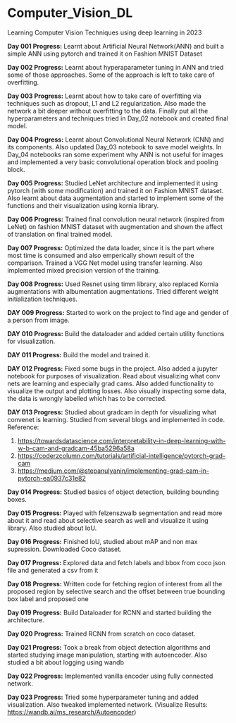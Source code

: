 # Computer_Vision_DL
Learning Computer Vision Techniques using deep learning in 2023

__Day 001 Progress:__ Learnt about Artificial Neural Network(ANN) and built a simple ANN using pytorch and trained it on Fashion MNIST Dataset

__Day 002 Progress:__ Learnt about hyperaparameter tuning in ANN and tried some of those approaches. Some of the approach is left to take care of overfitting.

__Day 003 Progress:__ Learnt about how to take care of overfitting via techniques such as dropout, L1 and L2 regularization. Also made the network a bit deeper without overfitting to the data. Finally put all the hyperparameters and techniques tried in Day_02 notebook and created final model.

__Day 004 Progress:__ Learnt about Convolutional Neural Network (CNN) and its components. Also updated Day_03 notebook to save model weights. In Day_04 notebooks ran some experiment why ANN is not useful for images and implemented a very basic convolutional operation block and pooling block.

__Day 005 Progress:__ Studied LeNet architecture and implemented it using pytorch (with some modification) and trained it on Fashion MNIST dataset. Also learnt about data augmentation and started to implement some of the functions and their visualization using kornia library.

__Day 006 Progress:__ Trained final convolution neural network (inspired from LeNet) on fashion MNIST dataset with augmentation and shown the affect of translation on final trained model.

__Day 007 Progress:__ Optimized the data loader, since it is the part where most time is consumed and also emperically shown result of the comparison. Trained a VGG Net model using transfer learning. Also implemented mixed precision version of the training.

__Day 008 Progress:__ Used Resnet using timm library, also replaced Kornia augmentations with albumentation augmentations. Tried different weight initialization techniques.

__DAY 009 Progress:__ Started to work on the project to find age and gender of a person from image.

__DAY 010 Progress:__ Build the dataloader and added certain utility functions for visualization.

__DAY 011 Progress:__ Build the model and trained it.

__DAY 012 Progress:__ Fixed some bugs in the project. Also added a jupyter notebook for purposes of visualization. Read about visualizing what conv nets are learning and especially grad cams. Also added functionality to visualize the output and plotting losses. Also visually inspecting some data, the data is wrongly labelled which has to be corrected.

__DAY 013 Progress:__ Studied about gradcam in depth for visualizing what convenet is learning. Studied from several blogs and implemented in code.
Reference:

1. https://towardsdatascience.com/interpretability-in-deep-learning-with-w-b-cam-and-gradcam-45ba5296a58a
2. https://coderzcolumn.com/tutorials/artificial-intelligence/pytorch-grad-cam
3. https://medium.com/@stepanulyanin/implementing-grad-cam-in-pytorch-ea0937c31e82

__Day 014 Progress:__ Studied basics of object detection, building bounding boxes.

__Day 015 Progress:__ Played with felzenszwalb segmentation and read more about it and read about selective search as well and visualize it using library. Also studied about IoU. 

__Day 016 Progress:__ Finished IoU, studied about mAP and non max supression. Downloaded Coco dataset.

__Day 017 Progress:__ Explored data and fetch labels and bbox from coco json file and generated a csv from it

__Day 018 Progress:__ Written code for fetching region of interest from all the proposed region by selective search and the offset between true bounding box label and proposed one

__Day 019 Progress:__ Build Dataloader for RCNN and started building the architecture.

__Day 020 Progress:__ Trained RCNN from scratch on coco dataset.

__Day 021 Progress:__ Took a break from object detection algorithms and started studying image manipulation, starting with autoencoder. Also studied a bit about logging using wandb

__Day 022 Progress:__ Implemented vanilla encoder using fully connected network.

__Day 023 Progress:__ Tried some hyperparameter tuning and added visualization. Also tweaked implemented network.
 (Visualize Results: https://wandb.ai/ms_research/Autoencoder)